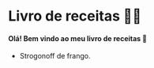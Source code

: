 # Livro de receitas :man_cook:

#### Olá! Bem vindo ao meu livro de receitas :wave:

- Strogonoff de frango.